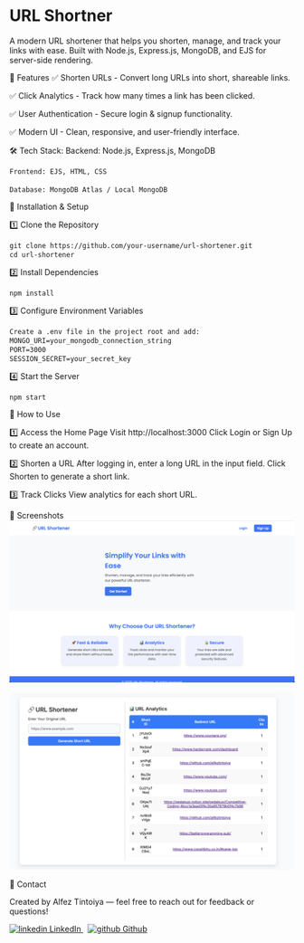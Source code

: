 # URL Shortner 

A modern URL shortener that helps you shorten, manage, and track your links with ease. Built with Node.js, Express.js, MongoDB, and EJS for server-side rendering.

🚀 Features
✅ Shorten URLs - Convert long URLs into short, shareable links.

✅ Click Analytics - Track how many times a link has been clicked.

✅ User Authentication - Secure login & signup functionality.

✅ Modern UI - Clean, responsive, and user-friendly interface.

🛠 Tech Stack:
    Backend: Node.js, Express.js, MongoDB

    Frontend: EJS, HTML, CSS

    Database: MongoDB Atlas / Local MongoDB

🚀 Installation & Setup

1️⃣ Clone the Repository

```
git clone https://github.com/your-username/url-shortener.git
cd url-shortener

```

2️⃣ Install Dependencies
```
npm install
```

3️⃣ Configure Environment Variables

```
Create a .env file in the project root and add:
MONGO_URI=your_mongodb_connection_string
PORT=3000
SESSION_SECRET=your_secret_key
```

4️⃣ Start the Server

```
npm start
```

🌟 How to Use

1️⃣ Access the Home Page
Visit http://localhost:3000
Click Login or Sign Up to create an account.

2️⃣ Shorten a URL
After logging in, enter a long URL in the input field.
Click Shorten to generate a short link.

3️⃣ Track Clicks
View analytics for each short URL.

📸 Screenshots
<img src="/image.png" alt="Home Page">

<img src="/image-1.png" alt="URL Page">


📧 Contact

Created by Alfez Tintoiya — feel free to reach out for feedback or questions!
<p>
  <a href="https://www.linkedin.com/in/alfez-tintoiya/" rel="nofollow noreferrer">
    <img src="https://i.sstatic.net/gVE0j.png" alt="linkedin"> LinkedIn
  </a> &nbsp; 
  <a href="https://github.com/alfeztintoiya" rel="nofollow noreferrer">
    <img src="https://i.sstatic.net/tskMh.png" alt="github"> Github
  </a>
</p>